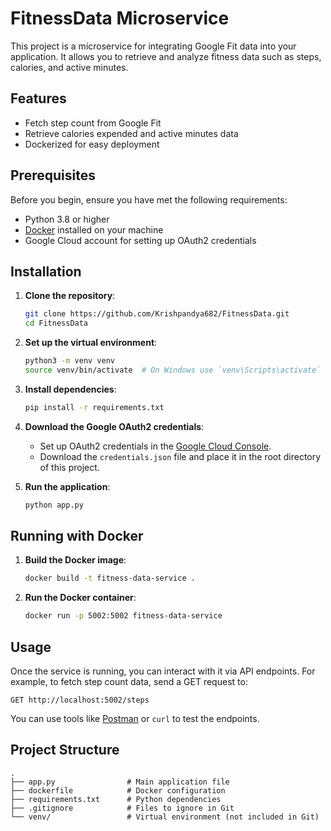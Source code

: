 
# FitnessData Microservice

This project is a microservice for integrating Google Fit data into your application. It allows you to retrieve and analyze fitness data such as steps, calories, and active minutes.

## Features

- Fetch step count from Google Fit
- Retrieve calories expended and active minutes data
- Dockerized for easy deployment

## Prerequisites

Before you begin, ensure you have met the following requirements:

- Python 3.8 or higher
- [Docker](https://www.docker.com/get-started) installed on your machine
- Google Cloud account for setting up OAuth2 credentials

## Installation

1. **Clone the repository**:

    ```bash
    git clone https://github.com/Krishpandya682/FitnessData.git
    cd FitnessData
    ```

2. **Set up the virtual environment**:

    ```bash
    python3 -m venv venv
    source venv/bin/activate  # On Windows use `venv\Scripts\activate`
    ```

3. **Install dependencies**:

    ```bash
    pip install -r requirements.txt
    ```

4. **Download the Google OAuth2 credentials**:

    - Set up OAuth2 credentials in the [Google Cloud Console](https://console.cloud.google.com/).
    - Download the `credentials.json` file and place it in the root directory of this project.

5. **Run the application**:

    ```bash
    python app.py
    ```

## Running with Docker

1. **Build the Docker image**:

    ```bash
    docker build -t fitness-data-service .
    ```

2. **Run the Docker container**:

    ```bash
    docker run -p 5002:5002 fitness-data-service
    ```

## Usage

Once the service is running, you can interact with it via API endpoints. For example, to fetch step count data, send a GET request to:

```http
GET http://localhost:5002/steps
```

You can use tools like [Postman](https://www.postman.com/) or `curl` to test the endpoints.

## Project Structure

```plaintext
.
├── app.py                # Main application file
├── dockerfile            # Docker configuration
├── requirements.txt      # Python dependencies
├── .gitignore            # Files to ignore in Git
└── venv/                 # Virtual environment (not included in Git)
```
